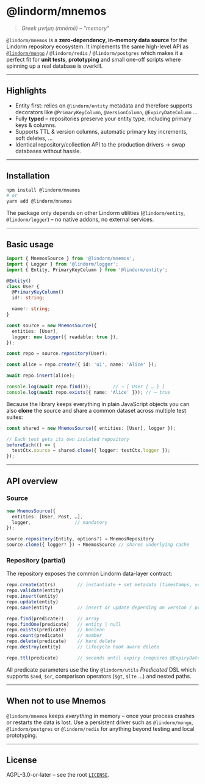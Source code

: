 # @lindorm/mnemos

> _Greek μνήμη (mnēmē) – "memory"_

`@lindorm/mnemos` is a **zero-dependency, in-memory data source** for the Lindorm repository
ecosystem.  It implements the same high-level API as
[`@lindorm/mongo`](../mongo) / `@lindorm/redis` / `@lindorm/postgres` which makes it a perfect fit
for **unit tests**, **prototyping** and small one-off scripts where spinning up a real database is
overkill.

---

## Highlights

* Entity first: relies on `@lindorm/entity` metadata and therefore supports decorators like
  `@PrimaryKeyColumn`, `@VersionColumn`, `@ExpiryDateColumn` …
* Fully **typed** – repositories preserve your entity type, including primary keys & columns.
* Supports TTL & version columns, automatic primary key increments, soft deletes, …
* Identical repository/collection API to the production drivers → swap databases without hassle.

---

## Installation

```bash
npm install @lindorm/mnemos
# or
yarn add @lindorm/mnemos
```

The package only depends on other Lindorm utilities (`@lindorm/entity`, `@lindorm/logger`) – no
native addons, no external services.

---

## Basic usage

```ts
import { MnemosSource } from '@lindorm/mnemos';
import { Logger } from '@lindorm/logger';
import { Entity, PrimaryKeyColumn } from '@lindorm/entity';

@Entity()
class User {
  @PrimaryKeyColumn()
  id!: string;

  name!: string;
}

const source = new MnemosSource({
  entities: [User],
  logger: new Logger({ readable: true }),
});

const repo = source.repository(User);

const alice = repo.create({ id: 'u1', name: 'Alice' });

await repo.insert(alice);

console.log(await repo.find());        // → [ User { … } ]
console.log(await repo.exists({ name: 'Alice' })); // → true
```

Because the library keeps everything in plain JavaScript objects you can also **clone** the source
and share a common dataset across multiple test suites:

```ts
const shared = new MnemosSource({ entities: [User], logger });

// Each test gets its own isolated repository
beforeEach(() => {
  testCtx.source = shared.clone({ logger: testCtx.logger });
});
```

---

## API overview

### Source

```ts
new MnemosSource({
  entities: [User, Post, …],
  logger,                // mandatory
});

source.repository(Entity, options?) → MnemosRepository
source.clone({ logger? }) → MnemosSource // shares underlying cache
```

### Repository (partial)

The repository exposes the common Lindorm data-layer contract:

```ts
repo.create(attrs)        // instantiate + set metadata (timestamps, version…)
repo.validate(entity)
repo.insert(entity)
repo.update(entity)
repo.save(entity)         // insert or update depending on version / primary source

repo.find(predicate?)     // array
repo.findOne(predicate)   // entity | null
repo.exists(predicate)    // boolean
repo.count(predicate)     // number
repo.delete(predicate)    // hard delete
repo.destroy(entity)      // lifecycle hook aware delete

repo.ttl(predicate)       // seconds until expiry (requires @ExpiryDateColumn)
```

All predicate parameters use the tiny `@lindorm/utils` _Predicated_ DSL which supports `$and`,
`$or`, comparison operators (`$gt`, `$lte` …) and nested paths.

---

## When **not** to use Mnemos

`@lindorm/mnemos` keeps _everything_ in memory – once your process crashes or restarts the data is
lost.  Use a persistent driver such as `@lindorm/mongo`, `@lindorm/postgres` or `@lindorm/redis`
for anything beyond testing and local prototyping.

---

## License

AGPL-3.0-or-later – see the root [`LICENSE`](../../LICENSE).

